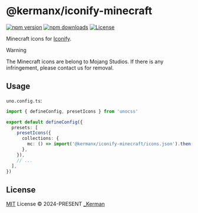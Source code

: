 # @kermanx/iconify-minecraft

[![npm version][npm-version-src]][npm-version-href]
[![npm downloads][npm-downloads-src]][npm-downloads-href]
[![License][license-src]][license-href]

Minecraft icons for [Iconify](https://iconify.design/).

> [!warning]
>
> The Minecraft icons are belong to Mojang Studios. If there is any infringement, please contact us for removal.

## Usage

`uno.config.ts`:

```ts
import { defineConfig, presetIcons } from 'unocss'

export default defineConfig({
  presets: [
    presetIcons({
      collections: {
        mc: () => import('@kermanx/iconify-minecraft/icons.json').then(i => i.default),
      },
    }),
    // ...
  ],
})
```

## License

[MIT](./LICENSE) License © 2024-PRESENT [_Kerman](https://github.com/KermanX)

<!-- Badges -->

[npm-version-src]: https://img.shields.io/npm/v/@kermanx/iconify-minecraft?style=flat&colorA=080f12&colorB=1fa669
[npm-version-href]: https://npmjs.com/package/@kermanx/iconify-minecraft
[npm-downloads-src]: https://img.shields.io/npm/dm/@kermanx/iconify-minecraft?style=flat&colorA=080f12&colorB=1fa669
[npm-downloads-href]: https://npmjs.com/package/@kermanx/iconify-minecraft
[license-src]: https://img.shields.io/github/license/KermanX/iconify-minecraft.svg?style=flat&colorA=080f12&colorB=1fa669
[license-href]: https://github.com/KermanX/iconify-minecraft/blob/main/LICENSE
